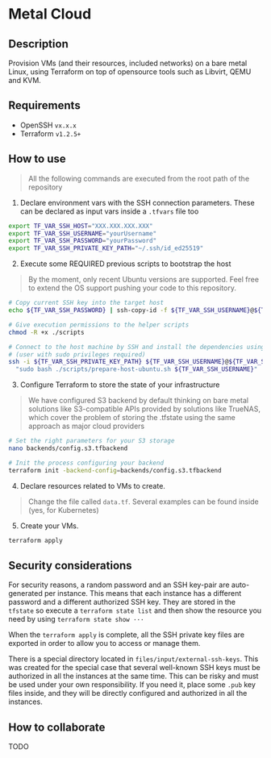 # Metal Cloud

## Description

Provision VMs (and their resources, included networks) on a bare metal Linux, using Terraform on top of opensource tools 
such as Libvirt, QEMU and KVM.

## Requirements

- OpenSSH `vx.x.x`
- Terraform `v1.2.5+`

## How to use

> All the following commands are executed from the root path of the repository

1. Declare environment vars with the SSH connection parameters. 
These can be declared as input vars inside a `.tfvars` file too

```bash
export TF_VAR_SSH_HOST="XXX.XXX.XXX.XXX"
export TF_VAR_SSH_USERNAME="yourUsername"
export TF_VAR_SSH_PASSWORD="yourPassword"
export TF_VAR_SSH_PRIVATE_KEY_PATH="~/.ssh/id_ed25519"
```

2. Execute some REQUIRED previous scripts to bootstrap the host

> By the moment, only recent Ubuntu versions are supported. 
> Feel free to extend the OS support pushing your code to this repository.

```bash
# Copy current SSH key into the target host
echo ${TF_VAR_SSH_PASSWORD} | ssh-copy-id -f ${TF_VAR_SSH_USERNAME}@${TF_VAR_SSH_HOST}

# Give execution permissions to the helper scripts
chmod -R +x ./scripts

# Connect to the host machine by SSH and install the dependencies using passwordless authentication 
# (user with sudo privileges required) 
ssh -i ${TF_VAR_SSH_PRIVATE_KEY_PATH} ${TF_VAR_SSH_USERNAME}@${TF_VAR_SSH_HOST} \
  "sudo bash ./scripts/prepare-host-ubuntu.sh ${TF_VAR_SSH_USERNAME}"
```

3. Configure Terraform to store the state of your infrastructure

> We have configured S3 backend by default thinking on bare metal solutions like S3-compatible APIs provided by 
> solutions like TrueNAS, which cover the problem of storing the .tfstate using the same approach as major cloud providers

```bash
# Set the right parameters for your S3 storage
nano backends/config.s3.tfbackend

# Init the process configuring your backend
terraform init -backend-config=backends/config.s3.tfbackend
```

4. Declare resources related to VMs to create.

> Change the file called `data.tf`.
> Several examples can be found inside (yes, for Kubernetes)

5. Create your VMs.
```bash
terraform apply
```

## Security considerations

For security reasons, a random password and an SSH key-pair are auto-generated per instance.
This means that each instance has a different password and a different authorized SSH key.
They are stored in the `tfstate` so execute a `terraform state list` and then show the resource you need
by using `terraform state show ···`

When the `terraform apply` is complete, all the SSH private key files are exported in order 
to allow you to access or manage them.

There is a special directory located in `files/input/external-ssh-keys`. 
This was created for the special case that several well-known SSH keys must be authorized 
in all the instances at the same time.
This can be risky and must be used under your own responsibility. If you need it, place some `.pub` key files
inside, and they will be directly configured and authorized in all the instances.

## How to collaborate

TODO